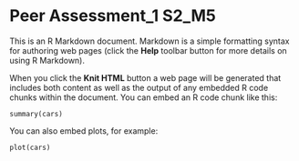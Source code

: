 Peer Assessment_1 S2_M5
========================================================

This is an R Markdown document. Markdown is a simple formatting syntax for authoring web pages (click the **Help** toolbar button for more details on using R Markdown).

When you click the **Knit HTML** button a web page will be generated that includes both content as well as the output of any embedded R code chunks within the document. You can embed an R code chunk like this:

```{r}
summary(cars)
```

You can also embed plots, for example:

```{r fig.width=7, fig.height=6}
plot(cars)
```

